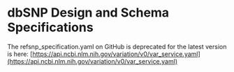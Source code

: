 dbSNP Design and Schema Specifications 
============================

The refsnp_specification.yaml on GitHub is deprecated for the latest version is here: [https://api.ncbi.nlm.nih.gov/variation/v0/var_service.yaml](https://api.ncbi.nlm.nih.gov/variation/v0/var_service.yaml)
